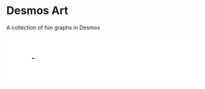 # Desmos Art
A collection of fun graphs in Desmos

![](https://github.com/ljd124/Desmos-art/blob/main/Ripples%204.gif)
